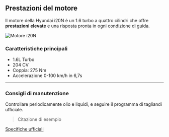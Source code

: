 ﻿## Prestazioni del motore

Il motore della Hyundai i20N è un 1.6 turbo a quattro cilindri che offre **prestazioni elevate** e una risposta pronta in ogni condizione di guida.

![Motore i20N](/i20n-knowledgebase/articles/images/i20n-engine.jpg)

### Caratteristiche principali
- 1.6L Turbo
- 204 CV
- Coppia: 275 Nm
- Accelerazione 0-100 km/h in 6,7s

---

### Consigli di manutenzione
Controllare periodicamente olio e liquidi, e seguire il programma di tagliandi ufficiale.

> Citazione di esempio

[Specifiche ufficiali](https://www.hyundai.com/middle-east/en/find-a-car/i20n/specification)